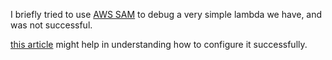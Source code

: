 I briefly tried to use [AWS SAM](https://aws.amazon.com/serverless/sam/) to debug a very simple lambda we have, and was not successful.

[this article](https://programmingpercy.tech/blog/develop-and-debug-sam) might help in understanding how to configure it successfully.